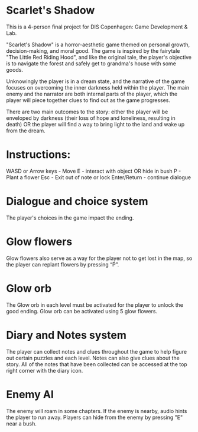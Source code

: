 # Scarlet's Shadow

This is a 4-person final project for DIS Copenhagen: Game Development & Lab. 

"Scarlet's Shadow" is a horror-aesthetic game themed on personal growth, decision-making, and moral good. 
The game is inspired by the fairytale "The Little Red Riding Hood", and like the original tale,
the player's objective is to navigate the forest and safely get to grandma's house with some goods. 

Unknowingly the player is in a dream state, and the narrative of the game focuses on overcoming the inner darkness held within the player. 
The main enemy and the narrator are both internal parts of the player, which the player will piece together clues to find out as the game progresses. 

There are two main outcomes to the story: either the player will be enveloped by darkness (their loss of hope and loneliness, resulting in death) OR
the player will find a way to bring light to the land and wake up from the dream. 


# Instructions: 
WASD or Arrow keys - Move
E - interact with object OR hide in bush
P - Plant a flower
Esc - Exit out of note or lock
Enter/Return - continue dialogue

# Dialogue and choice system
The player's choices in the game impact the ending. 

# Glow flowers
Glow flowers also serve as a way for the player not to get lost in the map, so the player can replant flowers by pressing “P”.

# Glow orb
The Glow orb in each level must be activated for the player to unlock the good ending.
Glow orb can be activated using 5 glow flowers.

# Diary and Notes system
The player can collect notes and clues throughout the game to help figure out certain puzzles and each level. 
Notes can also give clues about the story.
All of the notes that have been collected can be accessed at the top right corner with the diary icon. 

# Enemy AI
The enemy will roam in some chapters.
If the enemy is nearby, audio hints the player to run away.
Players can hide from the enemy by pressing "E" near a bush.


